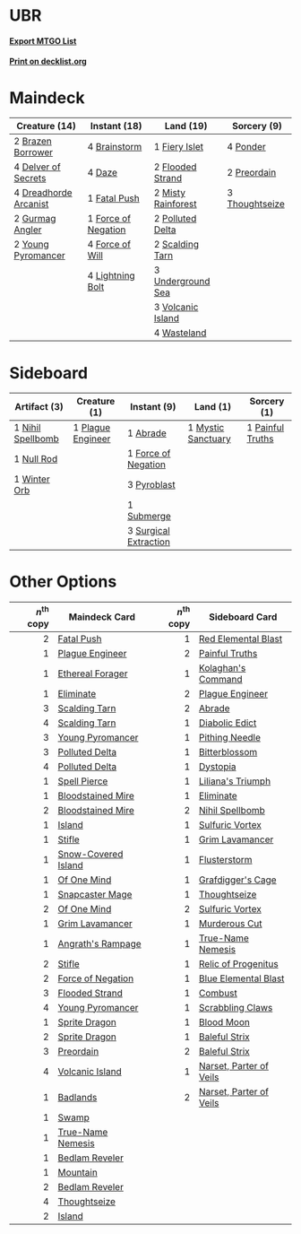 # UBR

#### [Export MTGO List](../collection/UBR/UBR.txt)
#### [Print on decklist.org](http://decklist.org/?deckmain=4%09Brainstorm%0A2%09Brazen%20Borrower%0A4%09Daze%0A4%09Delver%20of%20Secrets%0A4%09Dreadhorde%20Arcanist%0A1%09Fatal%20Push%0A1%09Fiery%20Islet%0A2%09Flooded%20Strand%0A1%09Force%20of%20Negation%0A4%09Force%20of%20Will%0A2%09Gurmag%20Angler%0A4%09Lightning%20Bolt%0A2%09Misty%20Rainforest%0A2%09Polluted%20Delta%0A4%09Ponder%0A2%09Preordain%0A2%09Scalding%20Tarn%0A3%09Thoughtseize%0A3%09Underground%20Sea%0A3%09Volcanic%20Island%0A4%09Wasteland%0A2%09Young%20Pyromancer&deckside=1%09Abrade%0A1%09Force%20of%20Negation%0A1%09Mystic%20Sanctuary%0A1%09Nihil%20Spellbomb%0A1%09Null%20Rod%0A1%09Painful%20Truths%0A1%09Plague%20Engineer%0A3%09Pyroblast%0A1%09Submerge%0A3%09Surgical%20Extraction%0A1%09Winter%20Orb)
# Maindeck

|                                         Creature (14)                                          |                                         Instant (18)                                         |                                          Land (19)                                          |                                       Sorcery (9)                                       |
|------------------------------------------------------------------------------------------------|----------------------------------------------------------------------------------------------|---------------------------------------------------------------------------------------------|-----------------------------------------------------------------------------------------|
|2 [Brazen Borrower](http://gatherer.wizards.com/Pages/Card/Details.aspx?multiverseid=473001)    |4 [Brainstorm](http://gatherer.wizards.com/Pages/Card/Details.aspx?multiverseid=3897)         |1 [Fiery Islet](http://gatherer.wizards.com/Pages/Card/Details.aspx?multiverseid=464187)     |4 [Ponder](http://gatherer.wizards.com/Pages/Card/Details.aspx?multiverseid=451051)      |
|4 [Delver of Secrets](http://gatherer.wizards.com/Pages/Card/Details.aspx?multiverseid=226749)  |4 [Daze](http://gatherer.wizards.com/Pages/Card/Details.aspx?multiverseid=189255)             |2 [Flooded Strand](http://gatherer.wizards.com/Pages/Card/Details.aspx?multiverseid=405098)  |2 [Preordain](http://gatherer.wizards.com/Pages/Card/Details.aspx?multiverseid=405347)   |
|4 [Dreadhorde Arcanist](http://gatherer.wizards.com/Pages/Card/Details.aspx?multiverseid=461052)|1 [Fatal Push](http://gatherer.wizards.com/Pages/Card/Details.aspx?multiverseid=423724)       |2 [Misty Rainforest](http://gatherer.wizards.com/Pages/Card/Details.aspx?multiverseid=405102)|3 [Thoughtseize](http://gatherer.wizards.com/Pages/Card/Details.aspx?multiverseid=438676)|
|2 [Gurmag Angler](http://gatherer.wizards.com/Pages/Card/Details.aspx?multiverseid=391850)      |1 [Force of Negation](http://gatherer.wizards.com/Pages/Card/Details.aspx?multiverseid=464001)|2 [Polluted Delta](http://gatherer.wizards.com/Pages/Card/Details.aspx?multiverseid=405104)  |                                                                                         |
|2 [Young Pyromancer](http://gatherer.wizards.com/Pages/Card/Details.aspx?multiverseid=426592)   |4 [Force of Will](http://gatherer.wizards.com/Pages/Card/Details.aspx?multiverseid=3107)      |2 [Scalding Tarn](http://gatherer.wizards.com/Pages/Card/Details.aspx?multiverseid=405107)   |                                                                                         |
|                                                                                                |4 [Lightning Bolt](http://gatherer.wizards.com/Pages/Card/Details.aspx?multiverseid=806)      |3 [Underground Sea](http://gatherer.wizards.com/Pages/Card/Details.aspx?multiverseid=886)    |                                                                                         |
|                                                                                                |                                                                                              |3 [Volcanic Island](http://gatherer.wizards.com/Pages/Card/Details.aspx?multiverseid=887)    |                                                                                         |
|                                                                                                |                                                                                              |4 [Wasteland](http://gatherer.wizards.com/Pages/Card/Details.aspx?multiverseid=413790)       |                                                                                         |


# Sideboard

|                                        Artifact (3)                                        |                                        Creature (1)                                        |                                          Instant (9)                                           |                                          Land (1)                                           |                                        Sorcery (1)                                        |
|--------------------------------------------------------------------------------------------|--------------------------------------------------------------------------------------------|------------------------------------------------------------------------------------------------|---------------------------------------------------------------------------------------------|-------------------------------------------------------------------------------------------|
|1 [Nihil Spellbomb](http://gatherer.wizards.com/Pages/Card/Details.aspx?multiverseid=442215)|1 [Plague Engineer](http://gatherer.wizards.com/Pages/Card/Details.aspx?multiverseid=464049)|1 [Abrade](http://gatherer.wizards.com/Pages/Card/Details.aspx?multiverseid=430772)             |1 [Mystic Sanctuary](http://gatherer.wizards.com/Pages/Card/Details.aspx?multiverseid=473209)|1 [Painful Truths](http://gatherer.wizards.com/Pages/Card/Details.aspx?multiverseid=401981)|
|1 [Null Rod](http://gatherer.wizards.com/Pages/Card/Details.aspx?multiverseid=383034)       |                                                                                            |1 [Force of Negation](http://gatherer.wizards.com/Pages/Card/Details.aspx?multiverseid=464001)  |                                                                                             |                                                                                           |
|1 [Winter Orb](http://gatherer.wizards.com/Pages/Card/Details.aspx?multiverseid=643)        |                                                                                            |3 [Pyroblast](http://gatherer.wizards.com/Pages/Card/Details.aspx?multiverseid=4083)            |                                                                                             |                                                                                           |
|                                                                                            |                                                                                            |1 [Submerge](http://gatherer.wizards.com/Pages/Card/Details.aspx?multiverseid=21296)            |                                                                                             |                                                                                           |
|                                                                                            |                                                                                            |3 [Surgical Extraction](http://gatherer.wizards.com/Pages/Card/Details.aspx?multiverseid=397706)|                                                                                             |                                                                                           |


# Other Options

|*n*<sup>th</sup> copy|                                        Maindeck Card                                         |*n*<sup>th</sup> copy|                                          Sideboard Card                                          |
|--------------------:|----------------------------------------------------------------------------------------------|--------------------:|--------------------------------------------------------------------------------------------------|
|                    2|[Fatal Push](http://gatherer.wizards.com/Pages/Card/Details.aspx?multiverseid=423724)         |                    1|[Red Elemental Blast](http://gatherer.wizards.com/Pages/Card/Details.aspx?multiverseid=814)       |
|                    1|[Plague Engineer](http://gatherer.wizards.com/Pages/Card/Details.aspx?multiverseid=464049)    |                    2|[Painful Truths](http://gatherer.wizards.com/Pages/Card/Details.aspx?multiverseid=401981)         |
|                    1|[Ethereal Forager](http://gatherer.wizards.com/Pages/Card/Details.aspx?multiverseid=484881)   |                    1|[Kolaghan's Command](http://gatherer.wizards.com/Pages/Card/Details.aspx?multiverseid=394613)     |
|                    1|[Eliminate](http://gatherer.wizards.com/Pages/Card/Details.aspx?multiverseid=485420)          |                    2|[Plague Engineer](http://gatherer.wizards.com/Pages/Card/Details.aspx?multiverseid=464049)        |
|                    3|[Scalding Tarn](http://gatherer.wizards.com/Pages/Card/Details.aspx?multiverseid=405107)      |                    2|[Abrade](http://gatherer.wizards.com/Pages/Card/Details.aspx?multiverseid=430772)                 |
|                    4|[Scalding Tarn](http://gatherer.wizards.com/Pages/Card/Details.aspx?multiverseid=405107)      |                    1|[Diabolic Edict](http://gatherer.wizards.com/Pages/Card/Details.aspx?multiverseid=442074)         |
|                    3|[Young Pyromancer](http://gatherer.wizards.com/Pages/Card/Details.aspx?multiverseid=426592)   |                    1|[Pithing Needle](http://gatherer.wizards.com/Pages/Card/Details.aspx?multiverseid=129526)         |
|                    3|[Polluted Delta](http://gatherer.wizards.com/Pages/Card/Details.aspx?multiverseid=405104)     |                    1|[Bitterblossom](http://gatherer.wizards.com/Pages/Card/Details.aspx?multiverseid=397701)          |
|                    4|[Polluted Delta](http://gatherer.wizards.com/Pages/Card/Details.aspx?multiverseid=405104)     |                    1|[Dystopia](http://gatherer.wizards.com/Pages/Card/Details.aspx?multiverseid=3071)                 |
|                    1|[Spell Pierce](http://gatherer.wizards.com/Pages/Card/Details.aspx?multiverseid=425876)       |                    1|[Liliana's Triumph](http://gatherer.wizards.com/Pages/Card/Details.aspx?multiverseid=461025)      |
|                    1|[Bloodstained Mire](http://gatherer.wizards.com/Pages/Card/Details.aspx?multiverseid=405094)  |                    1|[Eliminate](http://gatherer.wizards.com/Pages/Card/Details.aspx?multiverseid=485420)              |
|                    2|[Bloodstained Mire](http://gatherer.wizards.com/Pages/Card/Details.aspx?multiverseid=405094)  |                    2|[Nihil Spellbomb](http://gatherer.wizards.com/Pages/Card/Details.aspx?multiverseid=442215)        |
|                    1|[Island](http://gatherer.wizards.com/Pages/Card/Details.aspx?multiverseid=439857)             |                    1|[Sulfuric Vortex](http://gatherer.wizards.com/Pages/Card/Details.aspx?multiverseid=382379)        |
|                    1|[Stifle](http://gatherer.wizards.com/Pages/Card/Details.aspx?multiverseid=382377)             |                    1|[Grim Lavamancer](http://gatherer.wizards.com/Pages/Card/Details.aspx?multiverseid=430589)        |
|                    1|[Snow-Covered Island](http://gatherer.wizards.com/Pages/Card/Details.aspx?multiverseid=121130)|                    1|[Flusterstorm](http://gatherer.wizards.com/Pages/Card/Details.aspx?multiverseid=228255)           |
|                    1|[Of One Mind](http://gatherer.wizards.com/Pages/Card/Details.aspx?multiverseid=479580)        |                    1|[Grafdigger's Cage](http://gatherer.wizards.com/Pages/Card/Details.aspx?multiverseid=278452)      |
|                    1|[Snapcaster Mage](http://gatherer.wizards.com/Pages/Card/Details.aspx?multiverseid=227676)    |                    1|[Thoughtseize](http://gatherer.wizards.com/Pages/Card/Details.aspx?multiverseid=438676)           |
|                    2|[Of One Mind](http://gatherer.wizards.com/Pages/Card/Details.aspx?multiverseid=479580)        |                    2|[Sulfuric Vortex](http://gatherer.wizards.com/Pages/Card/Details.aspx?multiverseid=382379)        |
|                    1|[Grim Lavamancer](http://gatherer.wizards.com/Pages/Card/Details.aspx?multiverseid=430589)    |                    1|[Murderous Cut](http://gatherer.wizards.com/Pages/Card/Details.aspx?multiverseid=386613)          |
|                    1|[Angrath's Rampage](http://gatherer.wizards.com/Pages/Card/Details.aspx?multiverseid=461112)  |                    1|[True-Name Nemesis](http://gatherer.wizards.com/Pages/Card/Details.aspx?multiverseid=446104)      |
|                    2|[Stifle](http://gatherer.wizards.com/Pages/Card/Details.aspx?multiverseid=382377)             |                    1|[Relic of Progenitus](http://gatherer.wizards.com/Pages/Card/Details.aspx?multiverseid=174824)    |
|                    2|[Force of Negation](http://gatherer.wizards.com/Pages/Card/Details.aspx?multiverseid=464001)  |                    1|[Blue Elemental Blast](http://gatherer.wizards.com/Pages/Card/Details.aspx?multiverseid=694)      |
|                    3|[Flooded Strand](http://gatherer.wizards.com/Pages/Card/Details.aspx?multiverseid=405098)     |                    1|[Combust](http://gatherer.wizards.com/Pages/Card/Details.aspx?multiverseid=205011)                |
|                    4|[Young Pyromancer](http://gatherer.wizards.com/Pages/Card/Details.aspx?multiverseid=426592)   |                    1|[Scrabbling Claws](http://gatherer.wizards.com/Pages/Card/Details.aspx?multiverseid=451173)       |
|                    1|[Sprite Dragon](http://gatherer.wizards.com/Pages/Card/Details.aspx?multiverseid=479731)      |                    1|[Blood Moon](http://gatherer.wizards.com/Pages/Card/Details.aspx?multiverseid=45386)              |
|                    2|[Sprite Dragon](http://gatherer.wizards.com/Pages/Card/Details.aspx?multiverseid=479731)      |                    1|[Baleful Strix](http://gatherer.wizards.com/Pages/Card/Details.aspx?multiverseid=376260)          |
|                    3|[Preordain](http://gatherer.wizards.com/Pages/Card/Details.aspx?multiverseid=405347)          |                    2|[Baleful Strix](http://gatherer.wizards.com/Pages/Card/Details.aspx?multiverseid=376260)          |
|                    4|[Volcanic Island](http://gatherer.wizards.com/Pages/Card/Details.aspx?multiverseid=887)       |                    1|[Narset, Parter of Veils](http://gatherer.wizards.com/Pages/Card/Details.aspx?multiverseid=460988)|
|                    1|[Badlands](http://gatherer.wizards.com/Pages/Card/Details.aspx?multiverseid=878)              |                    2|[Narset, Parter of Veils](http://gatherer.wizards.com/Pages/Card/Details.aspx?multiverseid=460988)|
|                    1|[Swamp](http://gatherer.wizards.com/Pages/Card/Details.aspx?multiverseid=439858)              |                     |                                                                                                  |
|                    1|[True-Name Nemesis](http://gatherer.wizards.com/Pages/Card/Details.aspx?multiverseid=446104)  |                     |                                                                                                  |
|                    1|[Bedlam Reveler](http://gatherer.wizards.com/Pages/Card/Details.aspx?multiverseid=414415)     |                     |                                                                                                  |
|                    1|[Mountain](http://gatherer.wizards.com/Pages/Card/Details.aspx?multiverseid=439859)           |                     |                                                                                                  |
|                    2|[Bedlam Reveler](http://gatherer.wizards.com/Pages/Card/Details.aspx?multiverseid=414415)     |                     |                                                                                                  |
|                    4|[Thoughtseize](http://gatherer.wizards.com/Pages/Card/Details.aspx?multiverseid=438676)       |                     |                                                                                                  |
|                    2|[Island](http://gatherer.wizards.com/Pages/Card/Details.aspx?multiverseid=439857)             |                     |                                                                                                  |

